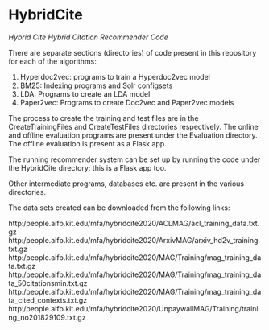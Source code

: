 # HybridCite
*Hybrid Cite Hybrid Citation Recommender Code*

There are separate sections (directories) of code present in this repository for each of the algorithms:
1. Hyperdoc2vec: programs to train a Hyperdoc2vec model
2. BM25: Indexing programs and Solr configsets
3. LDA: Programs to create an LDA model
4. Paper2vec: Programs to create Doc2vec and Paper2vec models

The process to create the training and test files are in the CreateTrainingFiles and CreateTestFiles directories respectively.
The online and offline evaluation programs are present under the Evaluation directory. The offline evaluation is present as a Flask app.

The running recommender system can be set up by running the code under the HybridCite directory: this is a Flask app too.

Other intermediate programs, databases etc. are present in the various directories.

The data sets created can be downloaded from the following links:

http:/people.aifb.kit.edu/mfa/hybridcite2020/ACLMAG/acl_training_data.txt.gz
http:/people.aifb.kit.edu/mfa/hybridcite2020/ArxivMAG/arxiv_hd2v_training.txt.gz
http:/people.aifb.kit.edu/mfa/hybridcite2020/MAG/Training/mag_training_data.txt.gz
http:/people.aifb.kit.edu/mfa/hybridcite2020/MAG/Training/mag_training_data_50citationsmin.txt.gz
http:/people.aifb.kit.edu/mfa/hybridcite2020/MAG/Training/mag_training_data_cited_contexts.txt.gz
http:/people.aifb.kit.edu/mfa/hybridcite2020/UnpaywallMAG/Training/training_no201829109.txt.gz


